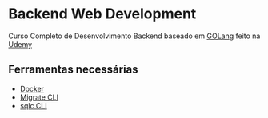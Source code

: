 # Backend Web Development

Curso Completo de Desenvolvimento Backend baseado em [GOLang](https://go.dev/) feito na [Udemy](https://www.udemy.com/course/backend-master-class-golang-postgresql-kubernetes)

## Ferramentas necessárias

- [Docker](https://docs.docker.com/engine/install/)
- [Migrate CLI](https://github.com/golang-migrate/migrate/tree/master/cmd/migrate)
- [sqlc CLI](https://docs.sqlc.dev/en/stable/overview/install.html)
